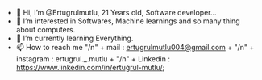 - 👋 Hi, I’m @Ertugrulmutlu, 21 Years old, Software developer...
- 👀 I’m interested in Softwares, Machine learnings and so many thing about computers.
- 🌱 I’m currently learning Everything.
- 📫 How to reach me "/n" + mail : ertugrulmutlu004@gmail.com + "/n" + instagram : ertugrul._.mutlu + "/n" + Linkedin : https://www.linkedin.com/in/ertuğrul-mutlu/;

<!---
Ertugrulmutlu/Ertugrulmutlu is a ✨ special ✨ repository because its `README.md` (this file) appears on your GitHub profile.
You can click the Preview link to take a look at your changes.
--->
